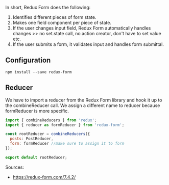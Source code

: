 In short, Redux Form does the following: 
1. Identifies different pieces of form state.
2. Makes one field component per piece of state.
3. If the user changes input field, Redux Form automatically handles changes >> no set.state call, no action creator, don't have to set value etc.
4. If the user submits a form, it validates input and handles form submittal.

## Configuration
```npm install --save redux-form```

## Reducer
We have to import a reducer from the Redux Form library and hook it up to the combineReducer call.  We assign a different name to reducer because formReducer is more specific. 
```js
import { combineReducers } from 'redux';
import { reducer as formReducer } from 'redux-form';
```

```js
const rootReducer = combineReducers({
  posts: PostReducer,
  form: formReducer //make sure to assign it to form 
});

export default rootReducer;
```


Sources:
- https://redux-form.com/7.4.2/
